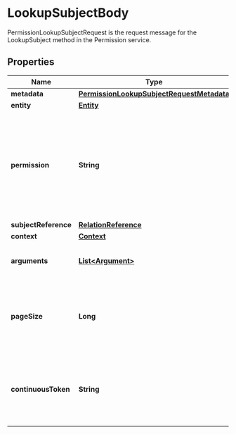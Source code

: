 

# LookupSubjectBody

PermissionLookupSubjectRequest is the request message for the LookupSubject method in the Permission service.

## Properties

| Name | Type | Description | Notes |
|------------ | ------------- | ------------- | -------------|
|**metadata** | [**PermissionLookupSubjectRequestMetadata**](PermissionLookupSubjectRequestMetadata.md) |  |  [optional] |
|**entity** | [**Entity**](Entity.md) |  |  [optional] |
|**permission** | **String** | Permission to be checked, can be a permission or relation. Required, and must match the pattern \&quot;^([a-zA-Z][a-zA-Z0-9_]{1,62}[a-zA-Z0-9])$\&quot;, max 64 bytes. |  [optional] |
|**subjectReference** | [**RelationReference**](RelationReference.md) |  |  [optional] |
|**context** | [**Context**](Context.md) |  |  [optional] |
|**arguments** | [**List&lt;Argument&gt;**](Argument.md) | Additional arguments associated with this request. |  [optional] |
|**pageSize** | **Long** | page_size is the number of subjects to be returned in the response. The value should be between 1 and 100. |  [optional] |
|**continuousToken** | **String** | continuous_token is an optional parameter used for pagination. It should be the value received in the previous response. |  [optional] |



